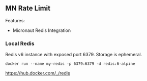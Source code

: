## MN Rate Limit

Features:
* Micronaut Redis Integration

### Local Redis
Redis v6 instance with exposed port 6379. Storage is ephemeral.

`docker run --name my-redis -p 6379:6379 -d redis:6-alpine`

https://hub.docker.com/_/redis